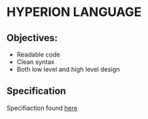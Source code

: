# HYPERION LANGUAGE

## Objectives:

- Readable code
- Clean syntax
- Both low level and high level design

## Specification

Specifiaction found [here](/docs/spec.md)

